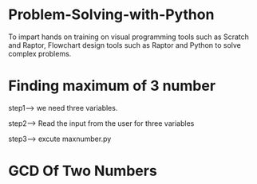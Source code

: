 # Problem-Solving-with-Python
To impart hands on training on visual programming tools such as Scratch and Raptor, Flowchart design tools such as Raptor and Python to solve complex problems.

# Finding maximum of 3 number

step1--> we need three variables.

step2--> Read the input from the user for three variables

step3--> excute maxnumber.py

# GCD Of Two Numbers
